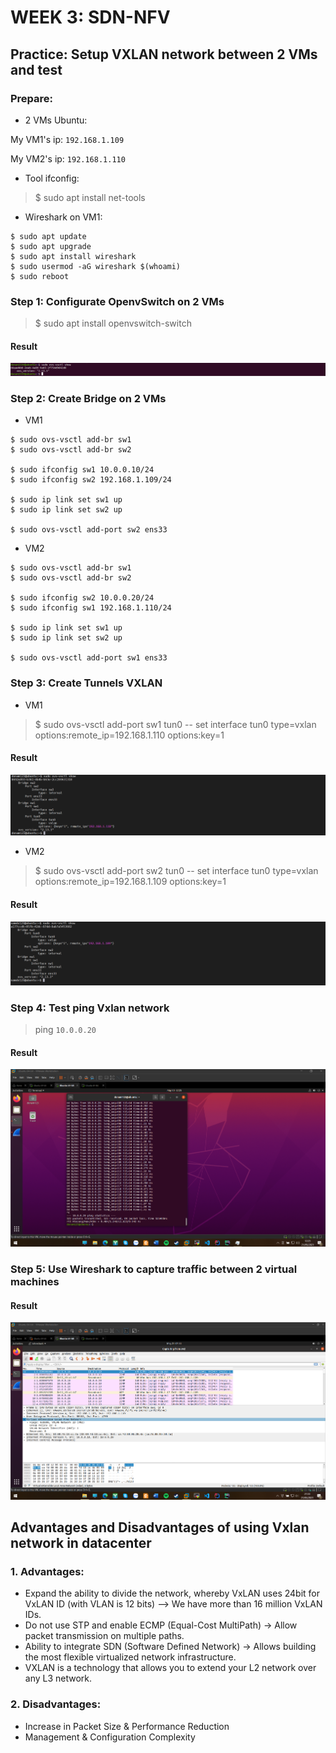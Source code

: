 # WEEK 3: SDN-NFV

## Practice: Setup VXLAN network between 2 VMs and test

### Prepare:

- 2 VMs Ubuntu:

My VM1's ip: `192.168.1.109`

My VM2's ip: `192.168.1.110`

- Tool ifconfig:

> $ sudo apt install net-tools

- Wireshark on VM1:

```
$ sudo apt update
$ sudo apt upgrade
$ sudo apt install wireshark
$ sudo usermod -aG wireshark $(whoami)
$ sudo reboot
```
### Step 1: Configurate OpenvSwitch on 2 VMs

> $ sudo apt install openvswitch-switch

#### Result 

<img src ="./pic/Screenshot_4.png">

### Step 2: Create Bridge on 2 VMs

- VM1

```
$ sudo ovs-vsctl add-br sw1
$ sudo ovs-vsctl add-br sw2

$ sudo ifconfig sw1 10.0.0.10/24
$ sudo ifconfig sw2 192.168.1.109/24

$ sudo ip link set sw1 up
$ sudo ip link set sw2 up

$ sudo ovs-vsctl add-port sw2 ens33 
```

- VM2

```
$ sudo ovs-vsctl add-br sw1
$ sudo ovs-vsctl add-br sw2

$ sudo ifconfig sw2 10.0.0.20/24
$ sudo ifconfig sw1 192.168.1.110/24

$ sudo ip link set sw1 up
$ sudo ip link set sw2 up

$ sudo ovs-vsctl add-port sw1 ens33 
```

### Step 3: Create Tunnels VXLAN

- VM1

> $ sudo ovs-vsctl add-port sw1 tun0 -- set interface tun0 type=vxlan options:remote_ip=192.168.1.110 options:key=1

#### Result 

<img src ="./pic/Screenshot_9.png">

- VM2

> $ sudo ovs-vsctl add-port sw2 tun0 -- set interface tun0 type=vxlan options:remote_ip=192.168.1.109 options:key=1

#### Result 

<img src ="./pic/Screenshot_10.png">

### Step 4: Test ping Vxlan network

> ping `10.0.0.20`

#### Result 

<img src ="./pic/Screenshot_12.png">

### Step 5: Use Wireshark to capture traffic between 2 virtual machines

#### Result 

<img src ="./pic/Screenshot_14.png">

## Advantages and Disadvantages of using Vxlan network in datacenter

### 1. Advantages:

- Expand the ability to divide the network, whereby VxLAN uses 24bit for VxLAN ID (with VLAN is 12 bits) --> We have more than 16 million VxLAN IDs. 
- Do not use STP and enable ECMP (Equal-Cost MultiPath) -> Allow packet transmission on multiple paths. 
- Ability to integrate SDN (Software Defined Network) -> Allows building the most flexible virtualized network infrastructure. 
- VXLAN is a technology that allows you to extend your L2 network over any L3 network.

### 2. Disadvantages:

- Increase in Packet Size & Performance Reduction
- Management & Configuration Complexity

